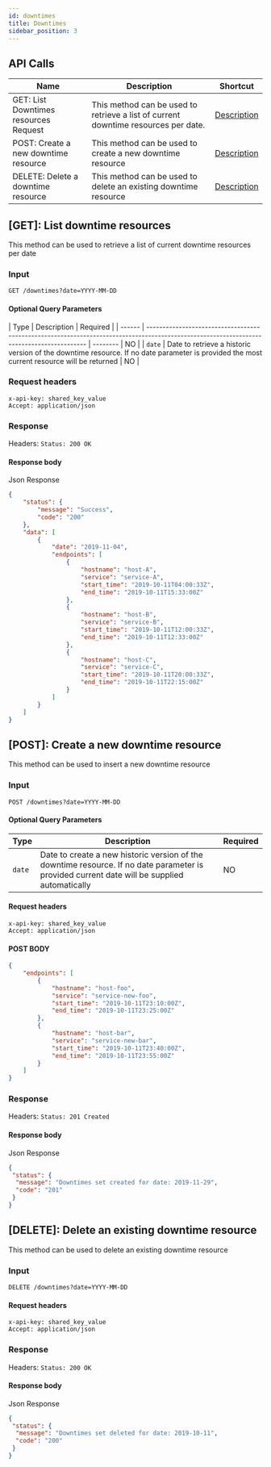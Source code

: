 ```yaml
---
id: downtimes
title: Downtimes
sidebar_position: 3
---
```


## API Calls

| Name                                    | Description                                                                       | Shortcut           |
| --------------------------------------- | --------------------------------------------------------------------------------- | ------------------ |
| GET: List Downtimes resources Request   | This method can be used to retrieve a list of current downtime resources per date.         | [ Description](#1) |
| POST: Create a new downtime resource    | This method can be used to create a new downtime resource                         | [ Description](#2) |
| DELETE: Delete a downtime resource      | This method can be used to delete an existing downtime resource                   | [ Description](#3) |

<a id='1'></a>

## [GET]: List downtime resources

This method can be used to retrieve a list of current downtime resources per date

### Input

```
GET /downtimes?date=YYYY-MM-DD
```

#### Optional Query Parameters

| Type   | Description                                                                                                                               | Required |
| ------ | ----------------------------------------------------------------------------------------------------------------------------------------- | --------                                                                                           | NO       |
| `date` | Date to retrieve a historic version of the downtime resource. If no date parameter is provided the most current resource will be returned | NO       |

### Request headers

```
x-api-key: shared_key_value
Accept: application/json
```

### Response

Headers: `Status: 200 OK`

#### Response body

Json Response

```json
{
    "status": {
        "message": "Success",
        "code": "200"
    },
    "data": [
        {
            "date": "2019-11-04",
            "endpoints": [
                {
                    "hostname": "host-A",
                    "service": "service-A",
                    "start_time": "2019-10-11T04:00:33Z",
                    "end_time": "2019-10-11T15:33:00Z"
                },
                {
                    "hostname": "host-B",
                    "service": "service-B",
                    "start_time": "2019-10-11T12:00:33Z",
                    "end_time": "2019-10-11T12:33:00Z"
                },
                {
                    "hostname": "host-C",
                    "service": "service-C",
                    "start_time": "2019-10-11T20:00:33Z",
                    "end_time": "2019-10-11T22:15:00Z"
                }
            ]
        }
    ]
}
```



<a id='2'></a>

## [POST]: Create a new downtime resource

This method can be used to insert a new downtime resource

### Input

```
POST /downtimes?date=YYYY-MM-DD
```

#### Optional Query Parameters

| Type   | Description                                                                                                                                  | Required |
| ------ | -------------------------------------------------------------------------------------------------------------------------------------------- | -------- |
| `date` | Date to create a new historic version of the downtime resource. If no date parameter is provided current date will be supplied automatically | NO       |

#### Request headers

```
x-api-key: shared_key_value
Accept: application/json
```

#### POST BODY

```json
{
    "endpoints": [
        {
            "hostname": "host-foo",
            "service": "service-new-foo",
            "start_time": "2019-10-11T23:10:00Z",
            "end_time": "2019-10-11T23:25:00Z"
        },
        {
            "hostname": "host-bar",
            "service": "service-new-bar",
            "start_time": "2019-10-11T23:40:00Z",
            "end_time": "2019-10-11T23:55:00Z"
        }
    ]
}
```

### Response

Headers: `Status: 201 Created`

#### Response body

Json Response

```json
{
 "status": {
  "message": "Downtimes set created for date: 2019-11-29",
  "code": "201"
 }
}
```

<a id='3'></a>

## [DELETE]: Delete an existing downtime resource

This method can be used to delete an existing downtime resource

### Input

```
DELETE /downtimes?date=YYYY-MM-DD
```

#### Request headers

```
x-api-key: shared_key_value
Accept: application/json
```

### Response

Headers: `Status: 200 OK`

#### Response body

Json Response

```json
{
 "status": {
  "message": "Downtimes set deleted for date: 2019-10-11",
  "code": "200"
 }
}
```

